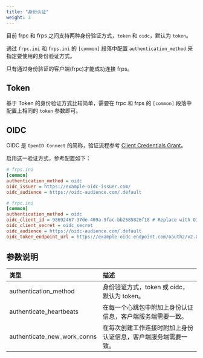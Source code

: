 ```yaml
---
title: "身份认证"
weight: 3
---
```


目前 frpc 和 frps 之间支持两种身份验证方式，`token` 和 `oidc`，默认为 `token`。

通过 `frpc.ini` 和 `frps.ini` 的 `[common]` 段落中配置 `authentication_method` 来指定要使用的身份验证方式。

只有通过身份验证的客户端(frpc)才能成功连接 frps。

## Token

基于 Token 的身份验证方式比较简单，需要在 frpc 和 frps 的 `[common]` 段落中配置上相同的 `token` 参数即可。

## OIDC

OIDC 是 `OpenID Connect` 的简称，验证流程参考 [Client Credentials Grant](https://tools.ietf.org/html/rfc6749#section-4.4)。

启用这一验证方式，参考配置如下：

```ini
# frps.ini
[common]
authentication_method = oidc
oidc_issuer = https://example-oidc-issuer.com/
oidc_audience = https://oidc-audience.com/.default
```

```ini
# frpc.ini
[common]
authentication_method = oidc
oidc_client_id = 98692467-37de-409a-9fac-bb2585826f18 # Replace with OIDC client ID
oidc_client_secret = oidc_secret
oidc_audience = https://oidc-audience.com/.default
oidc_token_endpoint_url = https://example-oidc-endpoint.com/oauth2/v2.0/token
```

## 参数说明

| 类型 | 描述 |
| :--- | :--- |
| authentication_method | 身份验证方式，token 或 oidc，默认为 token。 |
| authenticate_heartbeats | 在每一个心跳包中附加上身份认证信息，客户端服务端需要一致。 |
| authenticate_new_work_conns | 在每次创建工作连接时附加上身份认证信息，客户端服务端需要一致。 |
